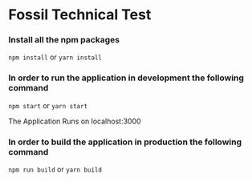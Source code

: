 # Fossil Technical Test
### Install all the npm packages
`npm install` or `yarn install`
### In order to run the application in development the following command
`npm start` or `yarn start`

The Application Runs on localhost:3000
### In order to build the application in production the following command
`npm run build` or `yarn build`
